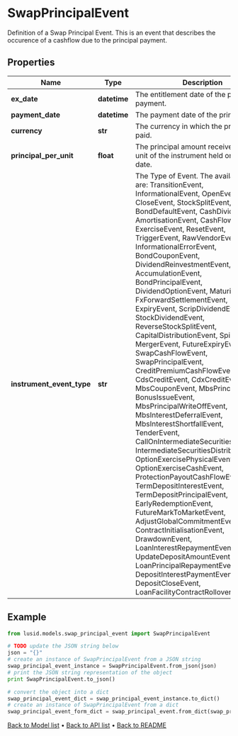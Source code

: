 # SwapPrincipalEvent

Definition of a Swap Principal Event.  This is an event that describes the occurence of a cashflow due to the principal payment.

## Properties
Name | Type | Description | Notes
------------ | ------------- | ------------- | -------------
**ex_date** | **datetime** | The entitlement date of the principal payment. | [optional] 
**payment_date** | **datetime** | The payment date of the principal. | [optional] 
**currency** | **str** | The currency in which the principal is paid. | 
**principal_per_unit** | **float** | The principal amount received for each unit of the instrument held on the ex date. | [optional] 
**instrument_event_type** | **str** | The Type of Event. The available values are: TransitionEvent, InformationalEvent, OpenEvent, CloseEvent, StockSplitEvent, BondDefaultEvent, CashDividendEvent, AmortisationEvent, CashFlowEvent, ExerciseEvent, ResetEvent, TriggerEvent, RawVendorEvent, InformationalErrorEvent, BondCouponEvent, DividendReinvestmentEvent, AccumulationEvent, BondPrincipalEvent, DividendOptionEvent, MaturityEvent, FxForwardSettlementEvent, ExpiryEvent, ScripDividendEvent, StockDividendEvent, ReverseStockSplitEvent, CapitalDistributionEvent, SpinOffEvent, MergerEvent, FutureExpiryEvent, SwapCashFlowEvent, SwapPrincipalEvent, CreditPremiumCashFlowEvent, CdsCreditEvent, CdxCreditEvent, MbsCouponEvent, MbsPrincipalEvent, BonusIssueEvent, MbsPrincipalWriteOffEvent, MbsInterestDeferralEvent, MbsInterestShortfallEvent, TenderEvent, CallOnIntermediateSecuritiesEvent, IntermediateSecuritiesDistributionEvent, OptionExercisePhysicalEvent, OptionExerciseCashEvent, ProtectionPayoutCashFlowEvent, TermDepositInterestEvent, TermDepositPrincipalEvent, EarlyRedemptionEvent, FutureMarkToMarketEvent, AdjustGlobalCommitmentEvent, ContractInitialisationEvent, DrawdownEvent, LoanInterestRepaymentEvent, UpdateDepositAmountEvent, LoanPrincipalRepaymentEvent, DepositInterestPaymentEvent, DepositCloseEvent, LoanFacilityContractRolloverEvent | 

## Example

```python
from lusid.models.swap_principal_event import SwapPrincipalEvent

# TODO update the JSON string below
json = "{}"
# create an instance of SwapPrincipalEvent from a JSON string
swap_principal_event_instance = SwapPrincipalEvent.from_json(json)
# print the JSON string representation of the object
print SwapPrincipalEvent.to_json()

# convert the object into a dict
swap_principal_event_dict = swap_principal_event_instance.to_dict()
# create an instance of SwapPrincipalEvent from a dict
swap_principal_event_form_dict = swap_principal_event.from_dict(swap_principal_event_dict)
```
[Back to Model list](../README.md#documentation-for-models) &#8226; [Back to API list](../README.md#documentation-for-api-endpoints) &#8226; [Back to README](../README.md)



